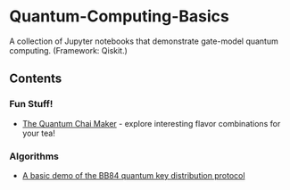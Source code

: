 # Quantum-Computing-Basics
A collection of Jupyter notebooks that demonstrate gate-model quantum computing. (Framework: Qiskit.)

## Contents

### Fun Stuff!
- [The Quantum Chai Maker](The_Quantum_Chai_Maker.ipynb) - explore interesting flavor combinations for your tea!

### Algorithms
- [A basic demo of the BB84 quantum key distribution protocol](BB84_QKD.ipynb)

